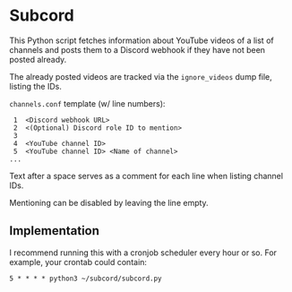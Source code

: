 # Subcord

This Python script fetches information about YouTube videos of a list of channels and posts them to a Discord webhook if they have not been posted already.

The already posted videos are tracked via the `ignore_videos` dump file, listing the IDs.

`channels.conf` template (w/ line numbers):

```
 1  <Discord webhook URL>
 2  <(Optional) Discord role ID to mention>
 3  
 4  <YouTube channel ID>
 5  <YouTube channel ID> <Name of channel>
...
```

Text after a space serves as a comment for each line when listing channel IDs.

Mentioning can be disabled by leaving the line empty.

## Implementation

I recommend running this with a cronjob scheduler every hour or so. For example, your crontab could contain:

```
5 * * * * python3 ~/subcord/subcord.py
```
